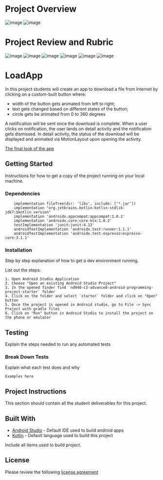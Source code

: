 # Project Overview

![image](https://user-images.githubusercontent.com/74727584/151008439-f5f52548-99d6-4e75-9634-cb42c94149f5.png)
![image](https://user-images.githubusercontent.com/74727584/151008502-54f0dd5d-05f6-41cb-8db8-ac7f984f3d83.png)


# Project Review and Rubric

![image](https://user-images.githubusercontent.com/74727584/151008802-14fa5f4d-5fd5-4456-ba39-6a94e2ab13d2.png)
![image](https://user-images.githubusercontent.com/74727584/151008924-2e950da5-bd73-43e9-81d9-66687406711f.png)
![image](https://user-images.githubusercontent.com/74727584/151009023-c8314d60-bb5d-4f58-9c74-fe246e1b9010.png)
![image](https://user-images.githubusercontent.com/74727584/151009272-3fb33a35-9def-499d-ac29-2430754846b0.png)
![image](https://user-images.githubusercontent.com/74727584/151009346-52c4e894-cf68-47db-98b8-b6826ba5c2c2.png)
![image](https://user-images.githubusercontent.com/74727584/151009423-b62211dc-8291-45bb-92e0-8e42d488122c.png)



# LoadApp

In this project students will create an app to download a file from Internet by clicking on a custom-built button where:
 - width of the button gets animated from left to right;
 - text gets changed based on different states of the button;
 - circle gets be animated from 0 to 360 degrees

A notification will be sent once the download is complete. When a user clicks on notification, the user lands on detail activity and the notification gets dismissed. In detail activity, the status of the download will be displayed and animated via MotionLayout upon opening the activity.

[The final look of the app](https://gph.is/g/Zywmnre)


## Getting Started

Instructions for how to get a copy of the project running on your local machine.

### Dependencies

```
    implementation fileTree(dir: 'libs', include: ['*.jar'])
    implementation "org.jetbrains.kotlin:kotlin-stdlib-jdk7:$kotlin_version"
    implementation 'androidx.appcompat:appcompat:1.0.2'
    implementation 'androidx.core:core-ktx:1.0.2'
    testImplementation 'junit:junit:4.12'
    androidTestImplementation 'androidx.test:runner:1.1.1'
    androidTestImplementation 'androidx.test.espresso:espresso-core:3.1.1'
```

### Installation

Step by step explanation of how to get a dev environment running.

List out the steps:

```
1. Open Android Studio Application
2. Choose "Open an existing Android Studio Project"
3. In the opened finder find `nd940-c3-advanced-android-programming-project-starter` folder
4. Click on the folder and select `starter` folder and click on "Open" button
5. Once the project is opened in Android studio, go to File -> Sync Project with gradle files
6. Click on "Run" button in Android Studio to install the project on the phone or emulator
```

## Testing

Explain the steps needed to run any automated tests

### Break Down Tests

Explain what each test does and why

```
Examples here
```
## Project Instructions

This section should contain all the student deliverables for this project.

## Built With

* [Android Studio](https://developer.android.com/studio) - Default IDE used to build android apps
* [Kotlin](https://kotlinlang.org/) - Default language used to build this project

Include all items used to build project.

## License
Please review the following [license agreement](https://bumptech.github.io/glide/dev/open-source-licenses.html)
